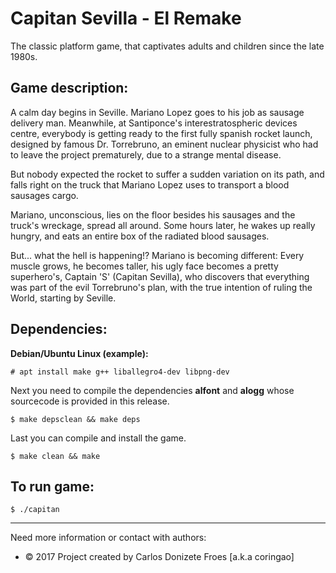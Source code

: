 # Capitan Sevilla - El Remake

The classic platform game, that captivates adults and children since the late 1980s.

Game description:
-----------------

A calm day begins in Seville. Mariano Lopez goes to his job as sausage delivery man. 
Meanwhile, at Santiponce's interestratospheric devices centre, everybody is getting
ready to the first fully spanish rocket launch, designed by famous Dr. Torrebruno,
an eminent nuclear physicist who had to leave the project prematurely,
due to a strange mental disease.

But nobody expected the rocket to suffer a sudden variation on its path, and falls
right on the truck that Mariano Lopez uses to transport a blood sausages cargo.

Mariano, unconscious, lies on the floor besides his sausages and the truck's wreckage,
spread all around. Some hours later, he wakes up really hungry,
and eats an entire box of the radiated blood sausages.

But... what the hell is happening!? Mariano is becoming different: Every muscle grows,
he becomes taller, his ugly face becomes a pretty superhero's,
Captain 'S' (Capitan Sevilla), who discovers that everything was part of the evil
Torrebruno's plan, with the true intention of ruling the World, starting by Seville.

Dependencies:
-------------

 **Debian/Ubuntu Linux (example):**

	# apt install make g++ liballegro4-dev libpng-dev

Next you need to compile the dependencies **alfont** and **alogg** whose sourcecode
is provided in this release.

	$ make depsclean && make deps

Last you can compile and install the game.

	$ make clean && make

To run game:
------------

	$ ./capitan

-----

Need more information or contact with authors:

- © 2017 Project created by Carlos Donizete Froes [a.k.a coringao]
